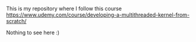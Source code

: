 This is my repository where I follow this course https://www.udemy.com/course/developing-a-multithreaded-kernel-from-scratch/

Nothing to see here :)
